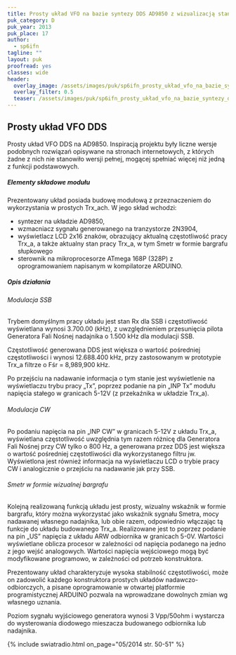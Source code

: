 ```yaml
---
title: Prosty układ VFO na bazie syntezy DDS AD9850 z wizualizacją stanu pracy TRX-a na wyświetlaczu LCD
puk_category: D
puk_year: 2013
puk_place: 17
author: 
  - sp6ifn
tagline: ""
layout: puk
proofread: yes
classes: wide
header:
  overlay_image: /assets/images/puk/sp6ifn_prosty_układ_vfo_na_bazie_syntezy_dds_ad9850_z_wizualizacją_stanu_pracy_trx_a_na_wyświetlaczu_lcd.jpg
  overlay_filter: 0.5
  teaser: /assets/images/puk/sp6ifn_prosty_układ_vfo_na_bazie_syntezy_dds_ad9850_z_wizualizacją_stanu_pracy_trx_a_na_wyświetlaczu_lcd.jpg
---
```


Prosty układ VFO DDS
--------------------
Prosty układ VFO DDS na AD9850. Inspiracją projektu były liczne wersje podobnych rozwiązań opisywane na stronach internetowych, z których żadne z nich nie stanowiło wersji pełnej, mogącej spełniać więcej niż jedną z funkcji podstawowych.

##### Elementy składowe modułu
Prezentowany układ posiada budowę modułową z przeznaczeniem do wykorzystania w prostych Trx\_ach. W jego skład wchodzi:

* syntezer na układzie AD9850,
* wzmacniacz sygnału generowanego na tranzystorze 2N3904,
* wyświetlacz LCD 2x16 znaków, obrazujący aktualną częstotliwość pracy Trx\_a, a także aktualny stan pracy Trx\_a, w tym Smetr w formie bargrafu słupkowego
* sterownik na mikroprocesorze ATmega 168P (328P) z oprogramowaniem napisanym w kompilatorze ARDUINO.

##### Opis działania

###### Modulacja SSB

Trybem domyślnym pracy układu jest stan Rx dla SSB i częstotliwość wyświetlana wynosi 3.700.00 (kHz), z uwzględnieniem przesunięcia pilota Generatora Fali Nośnej nadajnika o 1.500 kHz dla modulacji SSB.

Częstotliwość generowana DDS jest większa o wartość pośredniej częstotliwości i wynosi 12.688.400 kHz, przy zastosowanym w prototypie Trx\_a filtrze o Fśr = 8,989,900 kHz.

Po przejściu na nadawanie informacja o tym stanie jest wyświetlenie na wyświetlaczu trybu pracy „Tx”, poprzez podanie na pin „INP Tx” modułu napięcia stałego w granicach 5-12V (z przekaźnika w układzie Trx\_a).

###### Modulacja CW

Po podaniu napięcia na pin „INP CW” w granicach 5-12V z układu Trx\_a, wyświetlana częstotliwość uwzględnia tym razem różnicę dla Generatora Fali Nośnej przy CW tylko o 800 Hz, a generowana przez DDS jest większa o wartość pośredniej częstotliwości dla wykorzystanego filtru jw. Wyświetlona jest również informacja na wyświetlaczu LCD o trybie pracy CW i analogicznie o przejściu na nadawanie jak przy SSB.

###### Smetr w formie wizualnej bargrafu

Kolejną realizowaną funkcją układu jest prosty, wizualny wskaźnik w formie bargrafu, który można wykorzystać jako wskaźnik sygnału Smetra, mocy nadawanej własnego nadajnika, lub obie razem, odpowiednio włączając tą funkcje do układu budowanego Trx\_a. Realizowane jest to poprzez podanie na pin „US” napięcia z układu ARW odbiornika w granicach 5-0V. Wartości wyświetlane oblicza procesor w zależności od napięcia podanego na jedno z jego wejść analogowych. Wartości napięcia wejściowego mogą być modyfikowane programowo, w zależności od potrzeb konstruktora.

Prezentowany układ charakteryzuje wysoka stabilność częstotliwości, może on zadowolić każdego konstruktora prostych układów nadawczo-odbiorczych, a pisane oprogramowanie w otwartej platformie programistycznej ARDUINO pozwala na wprowadzane dowolnych zmian wg własnego uznania.

Poziom sygnału wyjściowego generatora wynosi 3 Vpp/50ohm i wystarcza do wysterowania diodowego mieszacza budowanego odbiornika lub nadajnika.

{% include swiatradio.html on_page="05/2014 str. 50-51" %}



